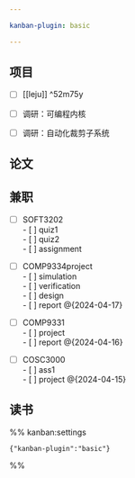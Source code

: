 ```yaml
---

kanban-plugin: basic

---
```


## 项目

- [ ] [[leju]] ^52m75y
- [ ] 调研：可编程内核
- [ ] 调研：自动化裁剪子系统


## 论文



## 兼职

- [ ] SOFT3202<br>- [ ] quiz1<br>- [ ] quiz2<br>- [ ] assignment
- [ ] COMP9334project<br>- [ ] simulation<br>- [ ] verification<br>- [ ] design<br>- [ ] report @{2024-04-17}
- [ ] COMP9331<br>- [ ] project<br>- [ ] report @{2024-04-16}
- [ ] COSC3000<br>- [ ] ass1<br>- [ ] project @{2024-04-15}


## 读书





%% kanban:settings
```
{"kanban-plugin":"basic"}
```
%%